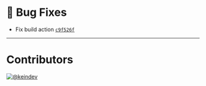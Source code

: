 # :bug: Bug Fixes

- Fix build action [`c9f526f`](https://github.com/sophty-ui/icons-shared-config/commit/c9f526f45a3d8d829c7306cfa864450c992a75f1)

---

# Contributors

[![@keindev](https://avatars.githubusercontent.com/u/4527292?v=4&s=40)](https://github.com/keindev)
